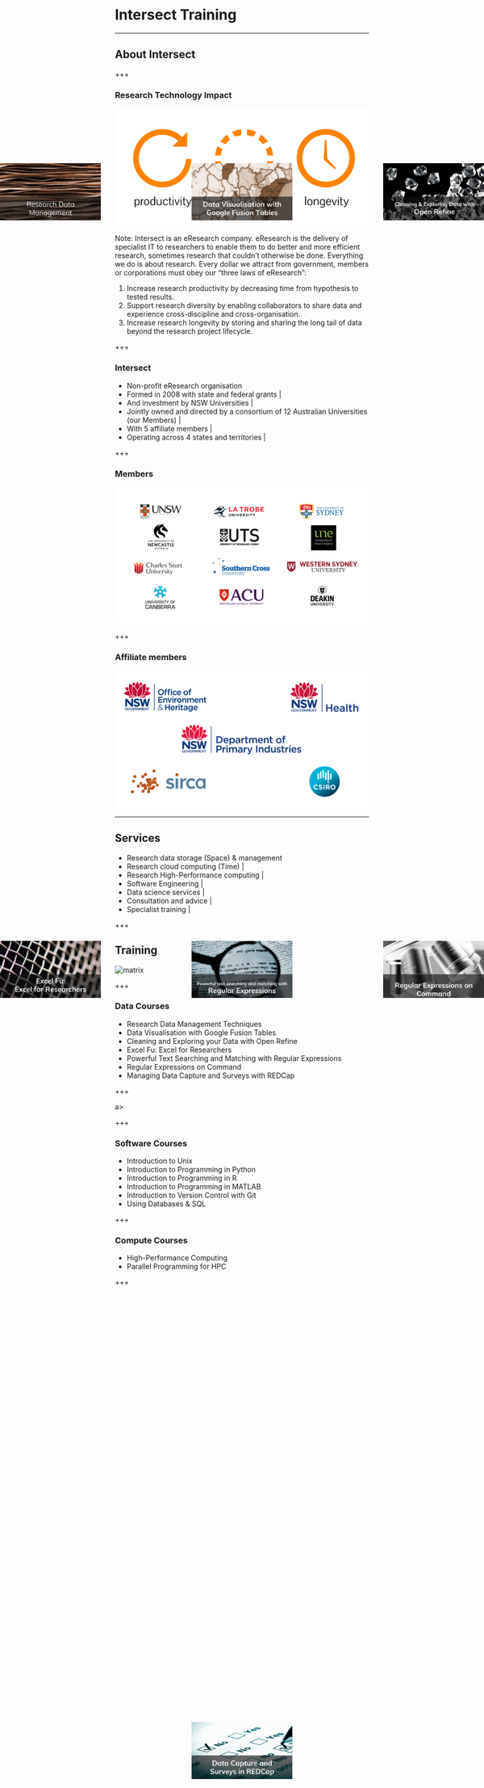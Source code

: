 # Intersect Training

---

## About Intersect

+++

### Research Technology Impact

![research_technology_impact](assets/research_technology_impact.png)

Note:
Intersect is an eResearch company. eResearch is the delivery of specialist IT to researchers to enable them to do better and more efficient research, sometimes research that couldn’t otherwise be done.  Everything we do is about research. Every dollar we attract from government, members or corporations must obey our “three laws of eResearch”:
1. Increase research productivity by decreasing time from hypothesis to tested results. 
1. Support research diversity by enabling collaborators to share data and experience cross-discipline and cross-organisation. 
1. Increase research longevity by storing and sharing the long tail of data beyond the research project lifecycle. 

+++

### Intersect

- Non-profit eResearch organisation
- Formed in 2008 with state and federal grants |
- And investment by NSW Universities |
- Jointly owned and directed by a consortium of 12 Australian Universities (our Members) |
- With 5 affiliate members |
- Operating across 4 states and territories |

+++

### Members

![members](assets/members.png)

+++

### Affiliate members

![affiliates](assets/affiliates.png)

---

## Services

- Research data storage (Space) & management
- Research cloud computing (Time) |
- Research High-Performance computing |
- Software Engineering |
- Data science services |
- Consultation and advice |
- Specialist training |

+++

## Training

![matrix](assets/matrix.png) <!-- .element: class="fragment" -->

+++

### Data Courses

<ul>
<li>Research Data Management Techniques</li>
<li>Data Visualisation with Google Fusion Tables</li>
<li>Cleaning and Exploring your Data with Open Refine</li>
<li>Excel Fu: Excel for Researchers</li>
<li>Powerful Text Searching and Matching with Regular Expressions</li>
<li>Regular Expressions on Command</li>
<li>Managing Data Capture and Surveys with REDCap</li>
</ul>

+++

<img src="rdmt/rdmt_tile.jpg" alt="rdmt" style="position: fixed; left: 0%; top: 10%" width="200"/>
<img src="gft/gft_tile.jpg" alt="gft" style="position: fixed; left: 50%; top: 10%; margin-left: -100px" width="200"/>
<img src="or/or_tile.jpg" alt="or" style="position: fixed; right: 0%; top: 10%" width="200"/>
<img src="excel/excel_tile.jpg" alt="excel" style="position: fixed; left: 0%; top: 50%; margin-top: -60px" width="200"/>
<a href="?p=re"><img src="re/re_tile.jpg" alt="re" style="position: fixed; left: 50%; top: 50%; margin-top: -60px; margin-left: -100px" width="200"/></a>a>
<img src="reoc/reoc_tile.jpg" alt="reoc" style="position: fixed; right: 0%; top: 50%; margin-top: -60px" width="200"/>
<img src="redcap/redcap_tile.jpg" alt="redcap" style="position: fixed; left: 50%; bottom: 10%; margin-left: -100px" width="200"/>

+++

### Software Courses

<ul>
	<li>Introduction to Unix</li>
	<li>Introduction to Programming in Python</li>
	<li>Introduction to Programming in R</li>
	<li>Introduction to Programming in MATLAB</li>
	<li>Introduction to Version Control with Git</li>
	<li>Using Databases & SQL</li>
</ul>

+++

### Compute Courses

<ul>
	<li>High-Performance Computing</li>
	<li>Parallel Programming for HPC</li>
</ul>

+++	

